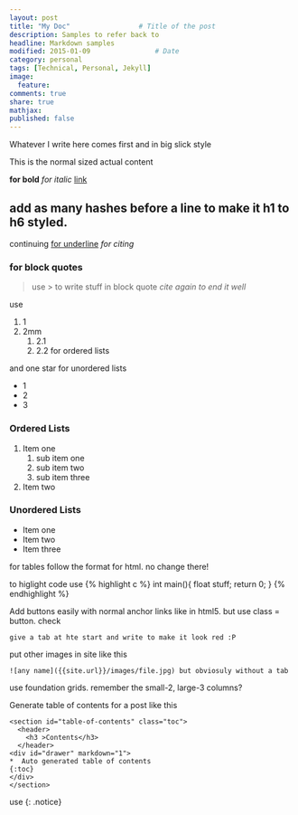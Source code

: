 ```yaml
---
layout: post
title: "My Doc"					# Title of the post
description: Samples to refer back to
headline: Markdown samples
modified: 2015-01-09				# Date
category: personal
tags: [Technical, Personal, Jekyll]
image: 
  feature: 
comments: true
share: true
mathjax:
published: false
---
```


Whatever I write here comes first and in big slick style

This is the normal sized actual content

**for bold** *for italic* [link](forlinking)

## add as many hashes before a line to make it h1 to h6 styled. 

continuing <u>for underline</u>
<cite>for citing</cite>

### for block quotes
> use > to write stuff in block quote
<cite>cite again to end it well</cite>

use 

1.	1
2.	2mm
	1. 	2.1
	2. 	2.2
for ordered lists

and one star for unordered lists

* 1
* 2
* 3

### Ordered Lists

1. Item one
   1. sub item one
   2. sub item two
   3. sub item three
2. Item two

### Unordered Lists

* Item one
* Item two
* Item three

for tables follow the format for html. no change there!

to higlight code
use 
{% highlight c %}
int main(){
	float stuff;
return 0;
} 
{% endhighlight %}

Add buttons easily with normal anchor links like in html5. but use class = button.
<a class="button">check</a>

	give a tab at hte start and write to make it look red :P

put other images in site like this

	![any name]({{site.url}}/images/file.jpg) but obviosuly without a tab

use foundation grids. remember the small-2, large-3 columns?

Generate table of contents for a post like this

	<section id="table-of-contents" class="toc">
	  <header>
	    <h3 >Contents</h3>
	  </header>
	<div id="drawer" markdown="1">
	*  Auto generated table of contents
	{:toc}
	</div>
	</section>

use 
	{: .notice}



